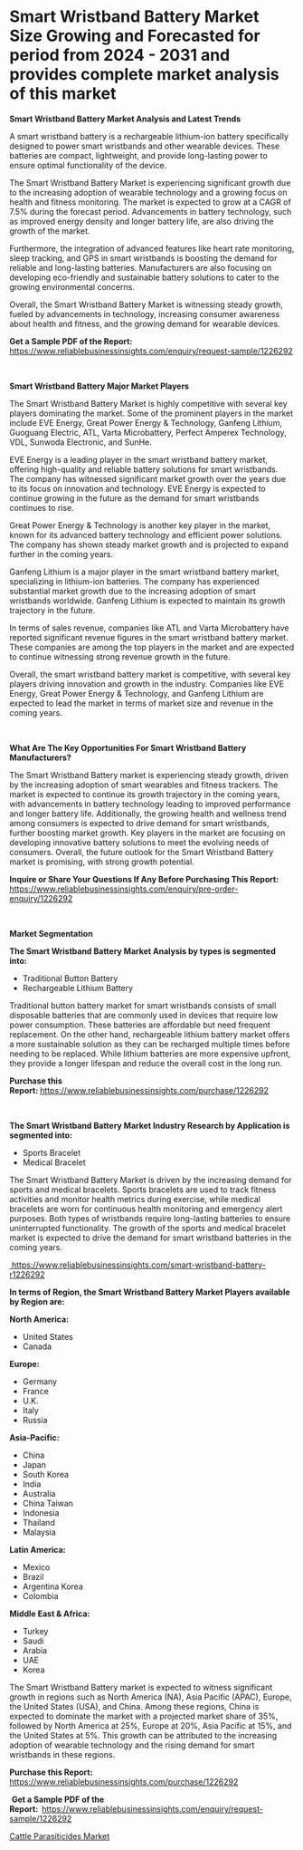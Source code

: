 <p><h1>Smart Wristband Battery Market Size Growing and Forecasted for period from 2024 - 2031 and provides complete market analysis of this market</h1></p><p><strong>Smart Wristband Battery Market Analysis and Latest Trends</strong></p>
<p><p>A smart wristband battery is a rechargeable lithium-ion battery specifically designed to power smart wristbands and other wearable devices. These batteries are compact, lightweight, and provide long-lasting power to ensure optimal functionality of the device.</p><p>The Smart Wristband Battery Market is experiencing significant growth due to the increasing adoption of wearable technology and a growing focus on health and fitness monitoring. The market is expected to grow at a CAGR of 7.5% during the forecast period. Advancements in battery technology, such as improved energy density and longer battery life, are also driving the growth of the market.</p><p>Furthermore, the integration of advanced features like heart rate monitoring, sleep tracking, and GPS in smart wristbands is boosting the demand for reliable and long-lasting batteries. Manufacturers are also focusing on developing eco-friendly and sustainable battery solutions to cater to the growing environmental concerns.</p><p>Overall, the Smart Wristband Battery Market is witnessing steady growth, fueled by advancements in technology, increasing consumer awareness about health and fitness, and the growing demand for wearable devices.</p></p>
<p><strong>Get a Sample PDF of the Report:&nbsp;</strong> <a href="https://www.reliablebusinessinsights.com/enquiry/request-sample/1226292">https://www.reliablebusinessinsights.com/enquiry/request-sample/1226292</a></p>
<p>&nbsp;</p>
<p><strong>Smart Wristband Battery Major Market Players</strong></p>
<p><p>The Smart Wristband Battery Market is highly competitive with several key players dominating the market. Some of the prominent players in the market include EVE Energy, Great Power Energy & Technology, Ganfeng Lithium, Guoguang Electric, ATL, Varta Microbattery, Perfect Amperex Technology, VDL, Sunwoda Electronic, and SunHe.</p><p>EVE Energy is a leading player in the smart wristband battery market, offering high-quality and reliable battery solutions for smart wristbands. The company has witnessed significant market growth over the years due to its focus on innovation and technology. EVE Energy is expected to continue growing in the future as the demand for smart wristbands continues to rise.</p><p>Great Power Energy & Technology is another key player in the market, known for its advanced battery technology and efficient power solutions. The company has shown steady market growth and is projected to expand further in the coming years.</p><p>Ganfeng Lithium is a major player in the smart wristband battery market, specializing in lithium-ion batteries. The company has experienced substantial market growth due to the increasing adoption of smart wristbands worldwide. Ganfeng Lithium is expected to maintain its growth trajectory in the future.</p><p>In terms of sales revenue, companies like ATL and Varta Microbattery have reported significant revenue figures in the smart wristband battery market. These companies are among the top players in the market and are expected to continue witnessing strong revenue growth in the future.</p><p>Overall, the smart wristband battery market is competitive, with several key players driving innovation and growth in the industry. Companies like EVE Energy, Great Power Energy & Technology, and Ganfeng Lithium are expected to lead the market in terms of market size and revenue in the coming years.</p></p>
<p>&nbsp;</p>
<p><strong>What Are The Key Opportunities For Smart Wristband Battery Manufacturers?</strong></p>
<p><p>The Smart Wristband Battery market is experiencing steady growth, driven by the increasing adoption of smart wearables and fitness trackers. The market is expected to continue its growth trajectory in the coming years, with advancements in battery technology leading to improved performance and longer battery life. Additionally, the growing health and wellness trend among consumers is expected to drive demand for smart wristbands, further boosting market growth. Key players in the market are focusing on developing innovative battery solutions to meet the evolving needs of consumers. Overall, the future outlook for the Smart Wristband Battery market is promising, with strong growth potential.</p></p>
<p><strong>Inquire or Share Your Questions If Any Before Purchasing This Report:</strong> <a href="https://www.reliablebusinessinsights.com/enquiry/pre-order-enquiry/1226292">https://www.reliablebusinessinsights.com/enquiry/pre-order-enquiry/1226292</a></p>
<p>&nbsp;</p>
<p><strong>Market Segmentation</strong></p>
<p><strong>The Smart Wristband Battery Market Analysis by types is segmented into:</strong></p>
<p><ul><li>Traditional Button Battery</li><li>Rechargeable Lithium Battery</li></ul></p>
<p><p>Traditional button battery market for smart wristbands consists of small disposable batteries that are commonly used in devices that require low power consumption. These batteries are affordable but need frequent replacement. On the other hand, rechargeable lithium battery market offers a more sustainable solution as they can be recharged multiple times before needing to be replaced. While lithium batteries are more expensive upfront, they provide a longer lifespan and reduce the overall cost in the long run.</p></p>
<p><strong>Purchase this Report:&nbsp;</strong><a href="https://www.reliablebusinessinsights.com/purchase/1226292">https://www.reliablebusinessinsights.com/purchase/1226292</a></p>
<p>&nbsp;</p>
<p><strong>The Smart Wristband Battery Market Industry Research by Application is segmented into:</strong></p>
<p><ul><li>Sports Bracelet</li><li>Medical Bracelet</li></ul></p>
<p><p>The Smart Wristband Battery Market is driven by the increasing demand for sports and medical bracelets. Sports bracelets are used to track fitness activities and monitor health metrics during exercise, while medical bracelets are worn for continuous health monitoring and emergency alert purposes. Both types of wristbands require long-lasting batteries to ensure uninterrupted functionality. The growth of the sports and medical bracelet market is expected to drive the demand for smart wristband batteries in the coming years.</p></p>
<p><a href="https://www.reliablebusinessinsights.com/smart-wristband-battery-r1226292">&nbsp;https://www.reliablebusinessinsights.com/smart-wristband-battery-r1226292</a></p>
<p><strong>In terms of Region, the Smart Wristband Battery Market Players available by Region are:</strong></p>
<p>
    <p> <strong> North America: </strong>
        <ul>
            <li>United States</li>
            <li>Canada</li>
        </ul>
        </p> 
    <p> <strong> Europe: </strong>
        <ul>
            <li>Germany</li>
            <li>France</li>
            <li>U.K.</li>
            <li>Italy</li>
            <li>Russia</li>
        </ul>
        </p> 
    <p> <strong> Asia-Pacific: </strong>
        <ul>
            <li>China</li>
            <li>Japan</li>
            <li>South Korea</li>
            <li>India</li>
            <li>Australia</li>
            <li>China Taiwan</li>
            <li>Indonesia</li>
            <li>Thailand</li>
            <li>Malaysia</li>
        </ul>
        </p> 
    <p> <strong> Latin America: </strong>
        <ul>
            <li>Mexico</li>
            <li>Brazil</li>
            <li>Argentina Korea</li>
            <li>Colombia</li>
        </ul>
        </p> 
    <p> <strong> Middle East & Africa: </strong>
        <ul>
            <li>Turkey</li>
            <li>Saudi</li>
            <li>Arabia</li>
            <li>UAE</li>
            <li>Korea</li>
        </ul>
    </p>
    </p>
<p><p>The Smart Wristband Battery market is expected to witness significant growth in regions such as North America (NA), Asia Pacific (APAC), Europe, the United States (USA), and China. Among these regions, China is expected to dominate the market with a projected market share of 35%, followed by North America at 25%, Europe at 20%, Asia Pacific at 15%, and the United States at 5%. This growth can be attributed to the increasing adoption of wearable technology and the rising demand for smart wristbands in these regions.</p></p>
<p><strong>Purchase this Report: </strong><a href="https://www.reliablebusinessinsights.com/purchase/1226292">https://www.reliablebusinessinsights.com/purchase/1226292</a></p>
<p>&nbsp;<strong>Get a Sample PDF of the Report:&nbsp;&nbsp;</strong><a href="https://www.reliablebusinessinsights.com/enquiry/request-sample/1226292">https://www.reliablebusinessinsights.com/enquiry/request-sample/1226292</a></p>
<p><strong></strong></p>
<p><p><a href="https://github.com/zgoumtuo18/Market-Research-Report-List-1/blob/main/cattle-parasiticides-market.md">Cattle Parasiticides Market</a></p></p>